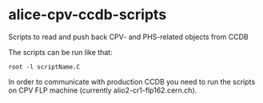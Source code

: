 # alice-cpv-ccdb-scripts
Scripts to read and push back CPV- and PHS-related objects from CCDB

The scripts can be run like that:
```
root -l scriptName.C
```

In order to communicate with production CCDB you need to run the scripts on CPV FLP machine (currently alio2-cr1-flp162.cern.ch).
